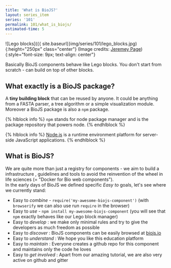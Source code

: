 ```yaml
---
title: 'What is BioJS?'
layout: series_item
series: '101'
permalink: 101/what_is_biojs/
estimated-time: 5
---
```


![Lego blocks]({{ site.baseurl}}img/series/101/lego_blocks.jpg){:height="250px" class="center"}
(Image credits: [Jeremey Page](https://www.flickr.com/photos/jezpage/4990873353))
{:style="font-size: 9px; text-align: center"}  


Basically BioJS components behave like Lego blocks. You don't start from scratch - can build on top of other blocks.

What exactly is a BioJS package?
-------------------------

A __tiny building block__ that can be reused by anyone.
It could be anything from a FASTA parser, a tree algorithm or a simple visualization module.  
Moreover a BioJS package is also a `npm` package.

{% hlblock info %}
`npm` stands for node package manager and is the package repository that powers node.
{% endhlblock %}

{% hlblock info %}
[Node.js](http://nodejs.org) is a runtime environment platform for server-side JavaScript applications.
{% endhlblock %}


What is BioJS?
---------------------

We are quite more than just a registry for components - we aim to build a infrastructure
, guidelines and tools to avoid the reinvention of the wheel in life sciences (= "Docker for Bio web components").  
In the early days of BioJS we defined specific _Easy to_ goals, let's see where we currently stand:

* Easy to _combine_ - `require('my-awesome-biojs-component')` (with `browserify` we can also use run  `require` in the browser)
* Easy to _use_ - `npm install my-awesome-biojs-component` (you will see that `npm` exactly behaves like our Lego block manager)
* Easy to _develop_ : we make only minimal rules and try to give the developers as much freedom as possible
* Easy to _discover_ : BioJS components can be easily browsed at [biojs.io](http://biojs.io)
* Easy to _understand_ : We hope you like this education platform
* Easy to _maintain_ : Everyone creates a github repo for this component and maintains only the code he loves
* Easy to _get involved_ : Apart from our amazing tutorial, we are also very active on github and gitter

<!--
* Easy to start:
* Easy to test
-->
